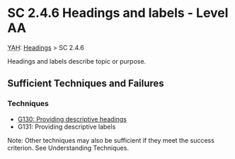 # SC 2.4.6 Headings and labels - Level AA

<abbr title="You are here">YAH</abbr>: [Headings](headings.md) > SC 2.4.6

Headings and labels describe topic or purpose.

## Sufficient Techniques and Failures

### Techniques

- [G130: Providing descriptive headings](g130.md)
- G131: Providing descriptive labels

Note: Other techniques may also be sufficient if they meet the success criterion. See Understanding Techniques.
